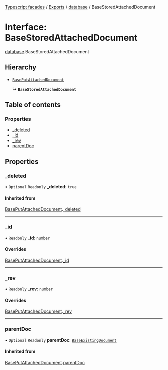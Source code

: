 [Typescript facades](../index.md) / [Exports](../modules.md) / [database](../modules/database.md) / BaseStoredAttachedDocument

# Interface: BaseStoredAttachedDocument

[database](../modules/database.md).BaseStoredAttachedDocument

## Hierarchy

- [`BasePutAttachedDocument`](database.BasePutAttachedDocument.md)

  ↳ **`BaseStoredAttachedDocument`**

## Table of contents

### Properties

- [\_deleted](database.BaseStoredAttachedDocument.md#_deleted)
- [\_id](database.BaseStoredAttachedDocument.md#_id)
- [\_rev](database.BaseStoredAttachedDocument.md#_rev)
- [parentDoc](database.BaseStoredAttachedDocument.md#parentdoc)

## Properties

### \_deleted

• `Optional` `Readonly` **\_deleted**: ``true``

#### Inherited from

[BasePutAttachedDocument](database.BasePutAttachedDocument.md).[_deleted](database.BasePutAttachedDocument.md#_deleted)

___

### \_id

• `Readonly` **\_id**: `number`

#### Overrides

[BasePutAttachedDocument](database.BasePutAttachedDocument.md).[_id](database.BasePutAttachedDocument.md#_id)

___

### \_rev

• `Readonly` **\_rev**: `number`

#### Overrides

[BasePutAttachedDocument](database.BasePutAttachedDocument.md).[_rev](database.BasePutAttachedDocument.md#_rev)

___

### parentDoc

• `Optional` `Readonly` **parentDoc**: [`BaseExistingDocument`](database.BaseExistingDocument.md)

#### Inherited from

[BasePutAttachedDocument](database.BasePutAttachedDocument.md).[parentDoc](database.BasePutAttachedDocument.md#parentdoc)
